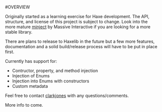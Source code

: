 
#OVERVIEW

Originally started as a learning exercise for Haxe development. The API, structure, and license of this project is subject to change. Look into the more mature [minject](http://github.com/massiveinteractive/minject) by Massive Interactive if you are looking for a more stable library.

There are plans to release to Haxelib in the future but a few more features, documentation and a solid build/release process will have to be put in place first. 

Currently has support for:
* Contructor, property, and method injection
* Injection of Enums
* Injection into Enums with constructors
* Custom metadata

Feel free to contact [clarkjones](http://github.com/clarkjones) with any questions/comments.  

More info to come.
